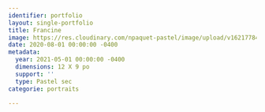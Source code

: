 ```yaml
---
identifier: portfolio
layout: single-portfolio
title: Francine
image: https://res.cloudinary.com/npaquet-pastel/image/upload/v1621778473/D89CF5B7-FC1E-4E20-BE3F-536C3D5C1582_qp1la1.jpg
date: 2020-08-01 00:00:00 -0400
metadata:
  year: 2021-05-01 00:00:00 -0400
  dimensions: 12 X 9 po
  support: ''
  type: Pastel sec
categorie: portraits

---
```

